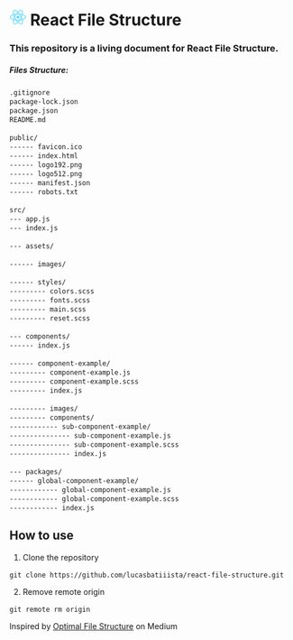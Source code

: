 # <img src="https://github.com/lucasbatiiista/react-file-structure/raw/main/public/logo192.png" alt="drawing" width="30"/> React File Structure 
### This repository is a living document for React File Structure. 

##### Files Structure:

~~~
.gitignore
package-lock.json
package.json
README.md

public/
------ favicon.ico
------ index.html
------ logo192.png
------ logo512.png
------ manifest.json
------ robots.txt

src/
--- app.js
--- index.js

--- assets/

------ images/

------ styles/
--------- colors.scss
--------- fonts.scss
--------- main.scss
--------- reset.scss

--- components/
------ index.js

------ component-example/
--------- component-example.js
--------- component-example.scss
--------- index.js

--------- images/
--------- components/
------------ sub-component-example/
--------------- sub-component-example.js
--------------- sub-component-example.scss
--------------- index.js

--- packages/
------ global-component-example/
------------ global-component-example.js
------------ global-component-example.scss
------------ index.js

~~~

## How to use

1. Clone the repository

~~~
git clone https://github.com/lucasbatiiista/react-file-structure.git
~~~

2. Remove remote origin

~~~
git remote rm origin 
~~~



Inspired by [Optimal File Structure](https://charles-stover.medium.com/optimal-file-structure-for-react-applications-f3e35ad0a145) on Medium
